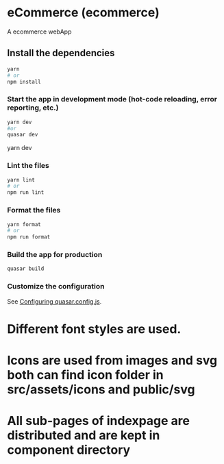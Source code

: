 # eCommerce (ecommerce)

A ecommerce webApp

## Install the dependencies

```bash
yarn
# or
npm install
```

### Start the app in development mode (hot-code reloading, error reporting, etc.)

```bash
yarn dev
#or
quasar dev
```

yarn dev

### Lint the files

```bash
yarn lint
# or
npm run lint
```

### Format the files

```bash
yarn format
# or
npm run format
```

### Build the app for production

```bash
quasar build
```

### Customize the configuration

See [Configuring quasar.config.js](https://v2.quasar.dev/quasar-cli-vite/quasar-config-js).

# Different font styles are used.

# Icons are used from images and svg both can find icon folder in src/assets/icons and public/svg

# All sub-pages of indexpage are distributed and are kept in component directory
